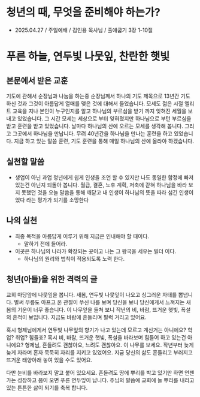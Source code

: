# 청년의 때, 무엇을 준비해야 하는가? 
* 2025.04.27 / 주일예배 / 김인용 목사님 / 출애굽기 3장 1-10절

# 푸른 하늘, 연두빛 나뭇잎, 찬란한 햇빛

## 본문에서 받은 교훈
기도에 관해서 순장님과 나눔을 하는중 순장님께서 하나의 기도 제목으로 13년간 기도하신 것과 그것이 아름답게 열매를 맺은 것에 대해서 들었습니다. 모세도 젊은 시절 엘리트 교육을 지나 본인이 누구인지를 알고 하나님의 부르심을 받기 까지 잊혀진 세월을 보내고 있었습니다. 그 시간 모세는 세상으로 부터 잊혀졌지만 하나님으로 부턴 부르심을 받고 훈련을 받고 있었습니다. 날마다 하나님의 산에 오르는 모세를 생각해 봅니다. 그리고 그곳에서 하나님을 만납니다. 무려 40년간을 하나님을 만나는 훈련을 하고 있었습니다. 지금 하고 있는 말씀 훈련, 기도 훈련을 통해 매일 하나님의 산에 올라야 하겠습니다. 

## 실천할 말씀
* 생업이 아닌 과업
청년에게 쉽게 인생을 조언 할 수 있지만 나도 동일한 함정에 빠져 있는건 아닌지 되돌아 봅니다. 월급, 결혼, 노후 계획, 저축에 갇혀 하나님을 바라 보지 못했던 것을 오늘 말씀을 통해 깨닫고 내 인생이 하나님의 뜻을 따라 섬긴 인생이었다 라는 평가가 되기를 소망한다

## 나의 실천
* 최종 목적을 아름답게 이루기 위해 지금은 인내해야 할 때이다.
  * 말하기 전에 들어라. 
* 이곳은 하나님의 나라가 확장되는 곳이고 나는 그 왕국을 세우는 빌더 이다.
  * 하나님의 원리와 법칙이 적용되도록 노력 한다.
 
## 청년(아들)을 위한 격력의 글
교회 마당앞에 나뭇잎을 봅니다. 새봄, 연두빛 나뭇잎이 나오고 싱그러운 자태를 뽑냅니다. 벌써 무릎도 아프고 온 관절이 쑤신 나를 보며 당신을 보니 당신에게서 느껴지는 새봄의 기운이 너무 좋습니다. 이 나무잎을 들쳐 보니 작년의 비, 바람, 뜨거운 햇빛, 폭설의 흔적이 보입니다. 지금도 바람에 흔들리며 펄럭 거리고 있어요.

혹시 형제님에게서 연두빛 나무잎의 향기가 나고 있는데 모르고 계신거는 아니에요? 학업? 취업? 힘들죠? 혹시 비, 바람, 뜨거운 햇빛, 폭설을 바라보며 힘들어 하고 있는건 아니에요? 형제님, 흔들려도 괜찮아요, 느려도 괜찮아요. 이 나무를 보세요. 작년부터 늦게늦게 자라며 혼자 묵묵히 자리를 지키고 있었어요. 지금 당신의 삶도 흔들리고 부러지고 뜨거운 태양아래 놓여 있을 수도 있어요. 

다만 눈비를 바라보지 말고 붙어 있으세요. 흔들려도 땅에 뿌리를 박고 있기만 하면 언젠가는 성장하고 봄이 오면 푸른 연두잎이 납니다. 
주님의 말씀에 교회에 늘 뿌리를 내리고 있는 튼튼한 삶이 되기를 축복 합니다. 

